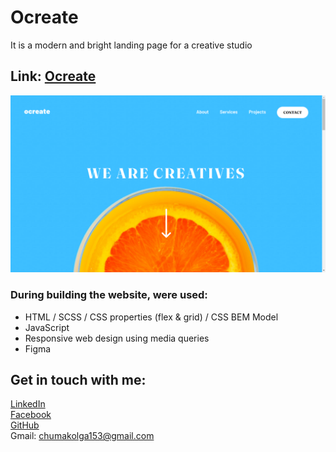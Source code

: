 # Ocreate  
It is a modern and bright landing page for a creative studio

## Link: [Ocreate](https://loaymoolb.github.io/ocreate)

![Иллюстрация к проекту](https://github.com/loaymoolb/ocreate/raw/master/image.png)

### During building the website, were used:
* HTML / SCSS / CSS properties (flex & grid) / CSS BEM Model
* JavaScript 
* Responsive web design using media queries 
* Figma

## Get in touch with me:
[LinkedIn](https://linkedin.com/in/olha-chumak)  
[Facebook](https://www.facebook.com/olhachumakk)  
[GitHub](https://github.com/loaymoolb)  
Gmail: chumakolga153@gmail.com  
 
